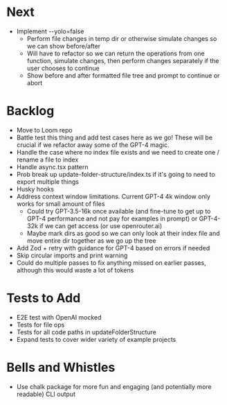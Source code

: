 # Next

- Implement --yolo=false
  - Perform file changes in temp dir or otherwise simulate changes so we can show before/after
  - Will have to refactor so we can return the operations from one function, simulate changes, then perform changes separately if the user chooses to continue
  - Show before and after formatted file tree and prompt to continue or abort

# Backlog

- Move to Loom repo
- Battle test this thing and add test cases here as we go! These will be crucial if we refactor away some of the GPT-4 magic.
- Handle the case where no index file exists and we need to create one / rename a file to index
- Handle async.tsx pattern
- Prob break up update-folder-structure/index.ts if it's going to need to export multiple things
- Husky hooks
- Address context window limitations. Current GPT-4 4k window only works for small amount of files
  - Could try GPT-3.5-16k once available (and fine-tune to get up to GPT-4 performance and not pay for examples in prompt) or GPT-4-32k if we can get access (or use openrouter.ai)
  - Maybe mark dirs as good so we can only look at their index file and move entire dir together as we go up the tree
- Add Zod + retry with guidance for GPT-4 based on errors if needed
- Skip circular imports and print warning
- Could do multiple passes to fix anything missed on earlier passes, although this would waste a lot of tokens

# Tests to Add

- E2E test with OpenAI mocked
- Tests for file ops
- Tests for all code paths in updateFolderStructure
- Expand tests to cover wider variety of example projects

# Bells and Whistles

- Use chalk package for more fun and engaging (and potentially more readable) CLI output
